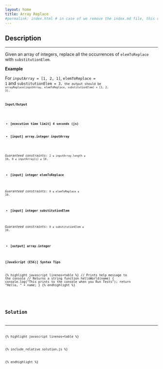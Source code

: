 ```yaml
---
layout: home
title: Array Replace
#permalink: index.html # in case of we remove the index.md file, this doc will be the index page
---
```


<div class="row">
<div class="columnStmt" markdown="1">

## Description
------

Given an array of integers, replace all the occurrences of <code>elemToReplace</code> with <code>substitutionElem</code>.


**Example**

For <code>inputArray = [1, 2, 1]</code>, <code>elemToReplace = 1</code> and <code>substitutionElem = 3<code>, the output should be
<code>arrayReplace(inputArray, elemToReplace, substitutionElem) = [3, 2, 3]</code>.


**Input/Output**

* **[execution time limit] 4 seconds (js)**

* **[input] array.integer inputArray**

*Guaranteed constraints*:
<code>2 ≤ inputArray.length ≤ 10</code>,
<code>0 ≤ inputArray[i] ≤ 10</code>.

* **[input] integer elemToReplace**

*Guaranteed constraints*:
<code>0 ≤ elemToReplace ≤ 10</code>.

* **[input] integer substitutionElem**

*Guaranteed constraints*:
<code>0 ≤ substitutionElem ≤ 10</code>.

* **[output] array.integer**


**[JavaScript (ES6)] Syntax Tips**

{% highlight javascript linenos=table %}
// Prints help message to the console
// Returns a string
function helloWorld(name) {
    console.log("This prints to the console when you Run Tests");
    return "Hello, " + name;
}
{% endhighlight %}

</div>
<div class="columnSol" markdown="1">

## Solution
------

{% highlight javascript linenos=table %}

{% include_relative solution.js %}

{% endhighlight %}

</div>
</div>